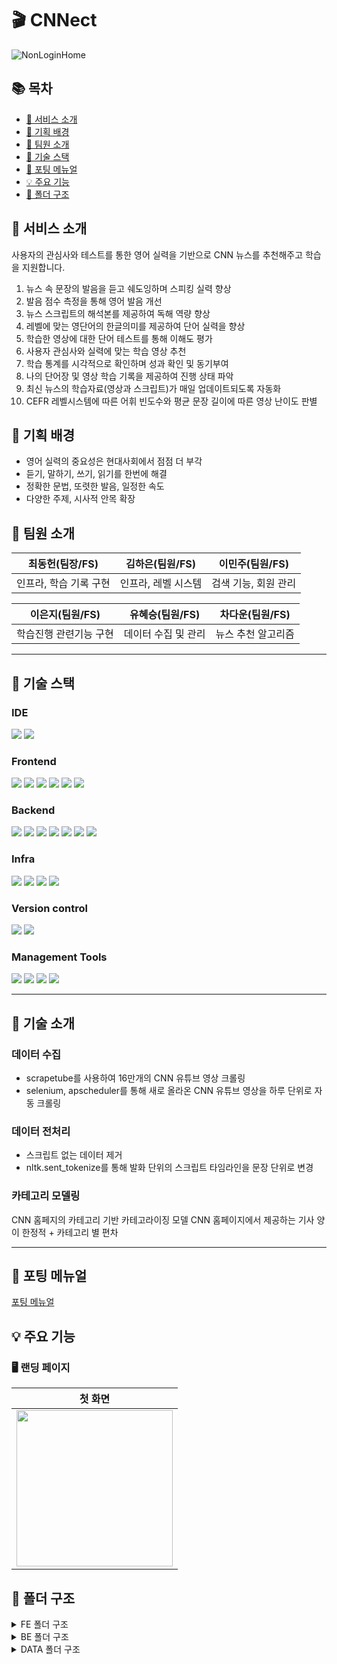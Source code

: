 # :clapper: CNNect

![NonLoginHome](/uploads/4c8289545f814be620bb9908ca2b10b0/NonLoginHome.gif)

## 📚 목차
- [💬 서비스 소개](#intro)
- [🎯 기획 배경](#plans)
- [🙇 팀원 소개](#members)
- [🔨 기술 스택](#skills)
- [🚀 포팅 메뉴얼](#installation)
- [💡 주요 기능](#features)
- [📂 폴더 구조](#folder)

<a name="intro"></a>
## 💬 서비스 소개

사용자의 관심사와 테스트를 통한 영어 실력을 기반으로 CNN 뉴스를 추천해주고 학습을 지원합니다.
1. 뉴스 속 문장의 발음을 듣고 쉐도잉하며 스피킹 실력 향상
2. 발음 점수 측정을 통해 영어 발음 개선
3. 뉴스 스크립트의 해석본를 제공하여 독해 역량 향상
4. 레벨에 맞는 영단어의 한글의미를 제공하여 단어 실력을 향상
5. 학습한 영상에 대한 단어 테스트를 통해 이해도 평가
6. 사용자 관심사와 실력에 맞는 학습 영상 추천
7. 학습 통계를 시각적으로 확인하며 성과 확인 및 동기부여
8. 나의 단어장 및 영상 학습 기록을 제공하여 진행 상태 파악
9. 최신 뉴스의 학습자료(영상과 스크립트)가 매일 업데이트되도록 자동화
10. CEFR 레벨시스템에 따른 어휘 빈도수와 평균 문장 길이에 따른 영상 난이도 판별

<a name="plans"></a>
## 🎯 기획 배경
- 영어 실력의 중요성은 현대사회에서 점점 더 부각
- 듣기, 말하기, 쓰기, 읽기를 한번에 해결
- 정확한 문법, 또렷한 발음, 일정한 속도
- 다양한 주제, 시사적 안목 확장

<a name="members"></a>
## 🙇 팀원 소개

|**최동헌(팀장/FS)**|**김하은(팀원/FS)**|**이민주(팀원/FS)**|
|:---:|:---:|:---:|
|인프라, 학습 기록 구현 |인프라, 레벨 시스템|검색 기능, 회원 관리|


|**이은지(팀원/FS)**|**유혜승(팀원/FS)**|**차다운(팀원/FS)**|
|:---:|:---:|:---:|
|학습진행 관련기능 구현|데이터 수집 및 관리|뉴스 추천 알고리즘|

---

<a name="skills"></a>
## 🔨 기술 스택
### IDE
<img src="https://img.shields.io/badge/intellij idea-000000?style=for-the-badge&logo=intellij idea&logoColor=white">
<img src="https://img.shields.io/badge/visual studio code-007ACC?style=for-the-badge&logo=visualstudiocode&logoColor=white">

### Frontend
<img src="https://img.shields.io/badge/javascript-F7DF1E?style=for-the-badge&logo=javascript&logoColor=black">
<img src="https://img.shields.io/badge/vue 3.4.15-4FC98D?style=for-the-badge&logo=vue&logoColor=white">
<img src="https://img.shields.io/badge/node.js 20.11.0-339933?style=for-the-badge&logo=node.js&logoColor=white">
<img src="https://img.shields.io/badge/axios 1.6.5-5A29E4?style=for-the-badge&logo=axios&logoColor=white">
<img src="https://img.shields.io/badge/tailwindcss-06B6D4?style=for-the-badge&logo=tailwindcss&logoColor=white">
<img src="https://img.shields.io/badge/cheerio-E88C1F?style=for-the-badge&logo=cheerio&logoColor=white">


### Backend
<img src="https://img.shields.io/badge/java 17-E84135?style=for-the-badge&logo=y&logoColor=white">
<img src="https://img.shields.io/badge/spring boot 3.2.1-6DB33F?style=for-the-badge&logo=spring boot&logoColor=white">
<img src="https://img.shields.io/badge/spring data jpa 3.2.1-6DB33F?style=for-the-badge&logo=t&logoColor=white">
<img src="https://img.shields.io/badge/spring security 6.2.1-6DB33F?style=for-the-badge&logo=spring security&logoColor=white">
<img src="https://img.shields.io/badge/swagger 2.0.2-5EA2D?style=for-the-badge&logo=spring security&logoColor=white">
<img src="https://img.shields.io/badge/jwt 0.8.0-000000?style=for-the-badge&logo=y&logoColor=white">
<img src="https://img.shields.io/badge/mysql 8.0.35-4479A1?style=for-the-badge&logo=mysql&logoColor=white">


### Infra
<img src="https://img.shields.io/badge/jenkins 2.426.3-D24939?style=for-the-badge&logo=jenkins&logoColor=white">
<img src="https://img.shields.io/badge/docker 25.0.0-2496ED?style=for-the-badge&logo=docker&logoColor=white">
<img src="https://img.shields.io/badge/nginx 1.25.3-009639?style=for-the-badge&logo=nginx&logoColor=white">
<img src="https://img.shields.io/badge/aws ec2-FF9900?style=for-the-badge&logo=amazon ec2&logoColor=white">

### Version control
<img src="https://img.shields.io/badge/git-F05032?style=for-the-badge&logo=git&logoColor=white">
<img src="https://img.shields.io/badge/gitlab-FC6D26?style=for-the-badge&logo=gitlab&logoColor=white">


### Management Tools
<img src="https://img.shields.io/badge/jira software-0052CC?style=for-the-badge&logo=jira software&logoColor=white">
<img src="https://img.shields.io/badge/mattermost-0058CC?style=for-the-badge&logo=mattermost&logoColor=white">
<img src="https://img.shields.io/badge/notion-000000?style=for-the-badge&logo=notion&logoColor=white">
<img src="https://img.shields.io/badge/figma-F24E1E?style=for-the-badge&logo=figma&logoColor=white">

---

<a name="skills"></a>

## 🔨 기술 소개

### 데이터 수집
- scrapetube를 사용하여 16만개의 CNN 유튜브 영상 크롤링
- selenium, apscheduler를 통해 새로 올라온 CNN 유튜브 영상을 하루 단위로 자동 크롤링

### 데이터 전처리
- 스크립트 없는 데이터 제거
- nltk.sent_tokenize를 통해 발화 단위의 스크립트 타임라인을 문장 단위로 변경

### 카테고리 모델링
CNN 홈페지의 카테고리 기반 카테고라이징 모델
CNN 홈페이지에서 제공하는 기사 양이 한정적 + 카테고리 별 편차

---

<a name="installation"></a>
## 🚀 포팅 메뉴얼
[포팅 메뉴얼](https://lab.ssafy.com/s10-bigdata-recom-sub2/S10P22A507/-/blob/master/exec/CNNect_A507_%ED%8F%AC%ED%8C%85%EB%A9%94%EB%89%B4%EC%96%BC.pdf?ref_type=heads)   


<a name="features"></a>

## 💡 주요 기능

### 🖥️ 랜딩 페이지
|                       첫 화면                        |
|:------------------------------------------------:|
| <img src="assets/gifs/NonLoginHome.gif" width='250px'> |


## 📂 폴더 구조
<details>
<summary>FE 폴더 구조</summary>
<div markdown="1">

```
📦frontend
 ┣ 📂.vscode
 ┣ 📂node_modules
 ┣ 📂public
 ┃ ┣ 📂badge
 ┃ ┣ 📂level
 ┣ 📂src
 ┃ ┣ 📂api
 ┃ ┃ ┣ 📜badge.js
 ┃ ┃ ┣ 📜eventBus.js
 ┃ ┃ ┣ 📜history.js
 ┃ ┃ ┣ 📜http.js
 ┃ ┃ ┣ 📜recommendations.js
 ┃ ┃ ┣ 📜scraping.js
 ┃ ┃ ┣ 📜search.js
 ┃ ┃ ┣ 📜sentence.js
 ┃ ┃ ┣ 📜study.js
 ┃ ┃ ┣ 📜test.js
 ┃ ┃ ┣ 📜user.js
 ┃ ┃ ┣ 📜video.js
 ┃ ┃ ┣ 📜voca.js
 ┃ ┃ ┗ 📜youtubeSetup.js
 ┃ ┣ 📂assets
 ┃ ┃ ┣ 📂gifs
 ┃ ┣ 📂components
 ┃ ┃ ┣ 📂common
 ┃ ┃ ┃ ┣ 📜CategoryVideoList.vue
 ┃ ┃ ┃ ┣ 📜DefaultHome.vue
 ┃ ┃ ┃ ┣ 📜Header.vue
 ┃ ┃ ┃ ┣ 📜NonLoginHome.vue
 ┃ ┃ ┃ ┗ 📜RecommVideoList.vue
 ┃ ┃ ┣ 📂history
 ┃ ┃ ┃ ┣ 📜CompletedVideo.vue
 ┃ ┃ ┃ ┣ 📜LearningVideo.vue
 ┃ ┃ ┃ ┗ 📜Voca.vue
 ┃ ┃ ┣ 📂study
 ┃ ┃ ┃ ┣ 📜PopupDictionary.vue
 ┃ ┃ ┃ ┣ 📜Quiz.vue
 ┃ ┃ ┃ ┣ 📜QuizResult.vue
 ┃ ┃ ┃ ┣ 📜Script.vue
 ┃ ┃ ┃ ┣ 📜Shadowing.vue
 ┃ ┃ ┃ ┣ 📜Title.vue
 ┃ ┃ ┃ ┣ 📜VideoPlayer.vue
 ┃ ┃ ┃ ┗ 📜Voca.vue
 ┃ ┃ ┗ 📂user
 ┃ ┃ ┃ ┣ 📜RegisterInfoComponent.vue
 ┃ ┃ ┃ ┣ 📜RegisterLevelComponent.vue
 ┃ ┃ ┃ ┣ 📜RegisterLevelDetailComponent.vue
 ┃ ┃ ┃ ┣ 📜RegisterLevelResultComponent.vue
 ┃ ┃ ┃ ┗ 📜RegisterVideoComponent.vue
 ┃ ┣ 📂router
 ┃ ┃ ┗ 📜index.js
 ┃ ┣ 📂stores
 ┃ ┃ ┗ 📜userStore.js
 ┃ ┣ 📂views
 ┃ ┃ ┣ 📂common
 ┃ ┃ ┃ ┣ 📜HomeView.vue
 ┃ ┃ ┃ ┣ 📜SearchView.vue
 ┃ ┃ ┃ ┗ 📜VideoView.vue
 ┃ ┃ ┣ 📂history
 ┃ ┃ ┃ ┗ 📜HistoryView.vue
 ┃ ┃ ┣ 📂level
 ┃ ┃ ┃ ┗ 📜LevelView.vue
 ┃ ┃ ┣ 📂study
 ┃ ┃ ┃ ┣ 📜QuizView.vue
 ┃ ┃ ┃ ┗ 📜StudyView.vue
 ┃ ┃ ┗ 📂user
 ┃ ┃ ┃ ┣ 📜MyPageView.vue
 ┃ ┃ ┃ ┗ 📜RegisterView.vue
 ┃ ┣ 📜App.vue
 ┃ ┣ 📜config.ini
 ┃ ┣ 📜index.css
 ┃ ┗ 📜main.js
 ```
</div>
</details>

<details>
<summary>BE 폴더 구조</summary>
<div markdown="1">

```
📦backend
 ┣ 📂gradle
 ┃ ┗ 📂wrapper
 ┣ 📂src
 ┃ ┣ 📂main
 ┃ ┃ ┣ 📂java
 ┃ ┃ ┃ ┗ 📂com
 ┃ ┃ ┃ ┃ ┗ 📂ssafy
 ┃ ┃ ┃ ┃ ┃ ┗ 📂cnnect
 ┃ ┃ ┃ ┃ ┃ ┃ ┣ 📂badge
 ┃ ┃ ┃ ┃ ┃ ┃ ┃ ┣ 📂controller
 ┃ ┃ ┃ ┃ ┃ ┃ ┃ ┣ 📂dto
 ┃ ┃ ┃ ┃ ┃ ┃ ┃ ┣ 📂entity
 ┃ ┃ ┃ ┃ ┃ ┃ ┃ ┣ 📂repository
 ┃ ┃ ┃ ┃ ┃ ┃ ┃ ┗ 📂service
 ┃ ┃ ┃ ┃ ┃ ┃ ┣ 📂config
 ┃ ┃ ┃ ┃ ┃ ┃ ┣ 📂exception
 ┃ ┃ ┃ ┃ ┃ ┃ ┃ ┣ 📂code
 ┃ ┃ ┃ ┃ ┃ ┃ ┃ ┣ 📂dto
 ┃ ┃ ┃ ┃ ┃ ┃ ┃ ┣ 📜GlobalException.java
 ┃ ┃ ┃ ┃ ┃ ┃ ┃ ┗ 📜UnAuthorizedException.java
 ┃ ┃ ┃ ┃ ┃ ┃ ┣ 📂oauth
 ┃ ┃ ┃ ┃ ┃ ┃ ┃ ┣ 📂controller
 ┃ ┃ ┃ ┃ ┃ ┃ ┃ ┣ 📂jwt
 ┃ ┃ ┃ ┃ ┃ ┃ ┃ ┃ ┣ 📂filter
 ┃ ┃ ┃ ┃ ┃ ┃ ┃ ┣ 📂repository
 ┃ ┃ ┃ ┃ ┃ ┃ ┃ ┣ 📂service
 ┃ ┃ ┃ ┃ ┃ ┃ ┃ ┗ 📂token
 ┃ ┃ ┃ ┃ ┃ ┃ ┣ 📂recommendation
 ┃ ┃ ┃ ┃ ┃ ┃ ┃ ┣ 📂controller
 ┃ ┃ ┃ ┃ ┃ ┃ ┃ ┣ 📂dto
 ┃ ┃ ┃ ┃ ┃ ┃ ┃ ┣ 📂entity
 ┃ ┃ ┃ ┃ ┃ ┃ ┃ ┣ 📂repository
 ┃ ┃ ┃ ┃ ┃ ┃ ┃ ┗ 📂service
 ┃ ┃ ┃ ┃ ┃ ┃ ┣ 📂result
 ┃ ┃ ┃ ┃ ┃ ┃ ┣ 📂search
 ┃ ┃ ┃ ┃ ┃ ┃ ┃ ┣ 📂controller
 ┃ ┃ ┃ ┃ ┃ ┃ ┃ ┣ 📂dto
 ┃ ┃ ┃ ┃ ┃ ┃ ┃ ┣ 📂entity
 ┃ ┃ ┃ ┃ ┃ ┃ ┃ ┣ 📂repository
 ┃ ┃ ┃ ┃ ┃ ┃ ┃ ┗ 📂service
 ┃ ┃ ┃ ┃ ┃ ┃ ┣ 📂user
 ┃ ┃ ┃ ┃ ┃ ┃ ┃ ┣ 📂controller
 ┃ ┃ ┃ ┃ ┃ ┃ ┃ ┣ 📂dto
 ┃ ┃ ┃ ┃ ┃ ┃ ┃ ┣ 📂entity
 ┃ ┃ ┃ ┃ ┃ ┃ ┃ ┣ 📂repository
 ┃ ┃ ┃ ┃ ┃ ┃ ┃ ┗ 📂service
 ┃ ┃ ┃ ┃ ┃ ┃ ┣ 📂userHistory
 ┃ ┃ ┃ ┃ ┃ ┃ ┃ ┣ 📂controller
 ┃ ┃ ┃ ┃ ┃ ┃ ┃ ┣ 📂dto
 ┃ ┃ ┃ ┃ ┃ ┃ ┃ ┣ 📂entity
 ┃ ┃ ┃ ┃ ┃ ┃ ┃ ┣ 📂repository
 ┃ ┃ ┃ ┃ ┃ ┃ ┃ ┗ 📂service
 ┃ ┃ ┃ ┃ ┃ ┃ ┣ 📂userSentence
 ┃ ┃ ┃ ┃ ┃ ┃ ┃ ┣ 📂controller
 ┃ ┃ ┃ ┃ ┃ ┃ ┃ ┣ 📂dto
 ┃ ┃ ┃ ┃ ┃ ┃ ┃ ┣ 📂entity
 ┃ ┃ ┃ ┃ ┃ ┃ ┃ ┣ 📂repository
 ┃ ┃ ┃ ┃ ┃ ┃ ┃ ┗ 📂service
 ┃ ┃ ┃ ┃ ┃ ┃ ┣ 📂video
 ┃ ┃ ┃ ┃ ┃ ┃ ┃ ┣ 📂controller
 ┃ ┃ ┃ ┃ ┃ ┃ ┃ ┣ 📂dto
 ┃ ┃ ┃ ┃ ┃ ┃ ┃ ┣ 📂entity
 ┃ ┃ ┃ ┃ ┃ ┃ ┃ ┣ 📂repository
 ┃ ┃ ┃ ┃ ┃ ┃ ┃ ┗ 📂service
 ┃ ┃ ┃ ┃ ┃ ┃ ┣ 📂voca
 ┃ ┃ ┃ ┃ ┃ ┃ ┃ ┣ 📂controller
 ┃ ┃ ┃ ┃ ┃ ┃ ┃ ┣ 📂dto
 ┃ ┃ ┃ ┃ ┃ ┃ ┃ ┣ 📂entity
 ┃ ┃ ┃ ┃ ┃ ┃ ┃ ┣ 📂repository
 ┃ ┃ ┃ ┃ ┃ ┃ ┃ ┗ 📂service
 ┃ ┃ ┃ ┃ ┃ ┃ ┗ 📜CnnectApplication.java
 ┃ ┃ ┗ 📂resources
 ┃ ┃ ┃ ┗ 📜application.properties
```
</div>
</details>

<details>
<summary>DATA 폴더 구조</summary>
<div markdown="1">

```
📦data
 ┣ 📂conf
 ┣ 📂data
 ┃ ┣ 📂csv
 ┃ ┃ ┗ 📜result.csv
 ┃ ┣ 📂ipynb
 ┃ ┃ ┣ 📜categorize.ipynb
 ┃ ┃ ┣ 📜level_video.ipynb
 ┃ ┃ ┗ 📜word_video.ipynb
 ┃ ┣ 📂json
 ┃ ┃ ┣ 📜addCategory.json
 ┃ ┃ ┣ 📜addDifficulty.json
 ┃ ┃ ┣ 📜cnnect_baseData.json
 ┃ ┃ ┗ 📜cnnect_final.json
 ┃ ┗ 📂py
 ┃ ┃ ┣ 📜category_model.h5
 ┃ ┃ ┣ 📜config_reader.py
 ┃ ┃ ┣ 📜crawling.py
 ┃ ┃ ┣ 📜sample.json
 ┃ ┃ ┣ 📜script_category.py
 ┃ ┃ ┣ 📜script_info.py
 ┃ ┃ ┣ 📜script_level.py
 ┃ ┃ ┗ 📜videoId.py
 ┣ 📂recommendation
 ┃ ┣ 📜config_reader.py
 ┃ ┣ 📜recommendedNewsByScript.py
 ┣ 📂test
 ┃ ┣ 📜leveltest.py
 ┃ ┣ 📜videotest.py
 ┣ 📜app.py
 ┣ 📜Dockerfile
 ┗ 📜requirements.txt 
```
</div>
</details>
